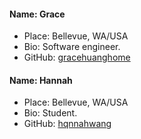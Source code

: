 #### Name: Grace
 - Place: Bellevue, WA/USA
 - Bio: Software engineer. 
 - GitHub: [gracehuanghome](https://github.com/gracehuanghome)

#### Name: Hannah
 - Place: Bellevue, WA/USA
 - Bio: Student. 
 - GitHub: [hqnnahwang](https://github.com/hqnnahwang)